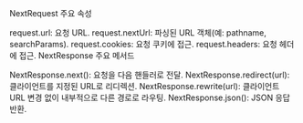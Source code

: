 NextRequest 주요 속성

request.url: 요청 URL.
request.nextUrl: 파싱된 URL 객체(예: pathname, searchParams).
request.cookies: 요청 쿠키에 접근.
request.headers: 요청 헤더에 접근.
NextResponse 주요 메서드

NextResponse.next(): 요청을 다음 핸들러로 전달.
NextResponse.redirect(url): 클라이언트를 지정된 URL로 리디렉션.
NextResponse.rewrite(url): 클라이언트 URL 변경 없이 내부적으로 다른 경로로 라우팅.
NextResponse.json(): JSON 응답 반환.